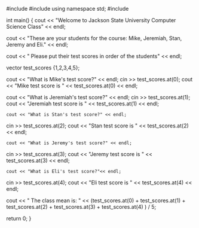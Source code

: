 #include <iostream>
#include <string>
using namespace std;
#include <vector>

int main()
{
  cout << "Welcome to Jackson State University Computer Science Class" << endl;
  
  cout << "These are your students for the course: Mike, Jeremiah, Stan, Jeremy and Eli." << endl;
  
  cout << " Please put their test scores in order of the students" << endl;
  
  vector <int> test_scores {1,2,3,4,5};
  
  cout << "What is Mike's test score?" << endl;
  cin >> test_scores.at(0);
  cout << "Mike test score is " << test_scores.at(0) << endl;
  
   cout << "What is Jeremiah's test score?" << endl;
  cin >> test_scores.at(1);
  cout << "Jeremiah test score is " << test_scores.at(1) << endl;
  
    cout << "What is Stan's test score?" << endl;
  cin >> test_scores.at(2);
  cout << "Stan test score is " << test_scores.at(2) << endl;
  
    cout << "What is Jeremy's test score?" << endl;
  cin >> test_scores.at(3);
  cout << "Jeremy test score is " << test_scores.at(3) << endl;
  
    cout << "What is Eli's test score?"<< endl;
  cin >> test_scores.at(4);
  cout << "Eli test score is " << test_scores.at(4) << endl;
  
  cout << " The class mean is: " << (test_scores.at(0) + test_scores.at(1) + test_scores.at(2) + test_scores.at(3) + test_scores.at(4) ) / 5; 
  
  return 0;
}
